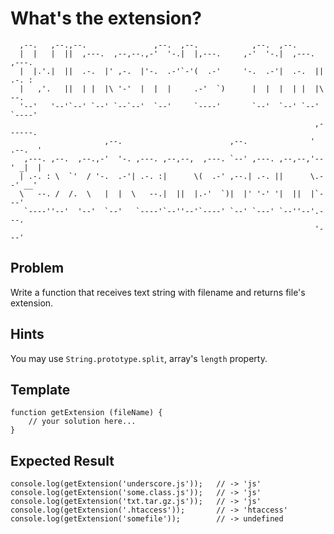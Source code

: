 What's the extension?
=====================

```
  ,--.   ,--.,--.               ,--.  ,--.            ,--.  ,--.              
  |  |   |  ||  ,---.  ,--,--.,-'  '-.|  |,---.     ,-'  '-.|  ,---.  ,---.   
  |  |.'.|  ||  .-.  |' ,-.  |'-.  .-'`-'(  .-'     '-.  .-'|  .-.  || .-. :  
  |   ,'.   ||  | |  |\ '-'  |  |  |     .-'  `)      |  |  |  | |  |\   --.  
  '--'   '--'`--' `--' `--`--'  `--'     `----'       `--'  `--' `--' `----'  
                                                                    ,------.  
                     ,--.                        ,--.              '  .--.  ' 
   ,---. ,--.  ,--.,-'  '-. ,---. ,--,--,  ,---. `--' ,---. ,--,--,'--' _|  | 
  | .-. : \  `'  / '-.  .-'| .-. :|      \(  .-' ,--.| .-. ||      \.--' __'  
  \   --. /  /.  \   |  |  \   --.|  ||  |.-'  `)|  |' '-' '|  ||  |`---'     
   `----''--'  '--'  `--'   `----'`--''--'`----' `--' `---' `--''--'.---.     
                                                                    '---'     
```

## Problem
Write a function that receives text string with filename and returns file's extension.

## Hints
You may use `String.prototype.split`, array's `length` property.

## Template
    function getExtension (fileName) {
        // your solution here...
    }

## Expected Result
    console.log(getExtension('underscore.js'));   // -> 'js'
    console.log(getExtension('some.class.js'));   // -> 'js'
    console.log(getExtension('txt.tar.gz.js'));   // -> 'js'
    console.log(getExtension('.htaccess'));       // -> 'htaccess'
    console.log(getExtension('somefile'));        // -> undefined